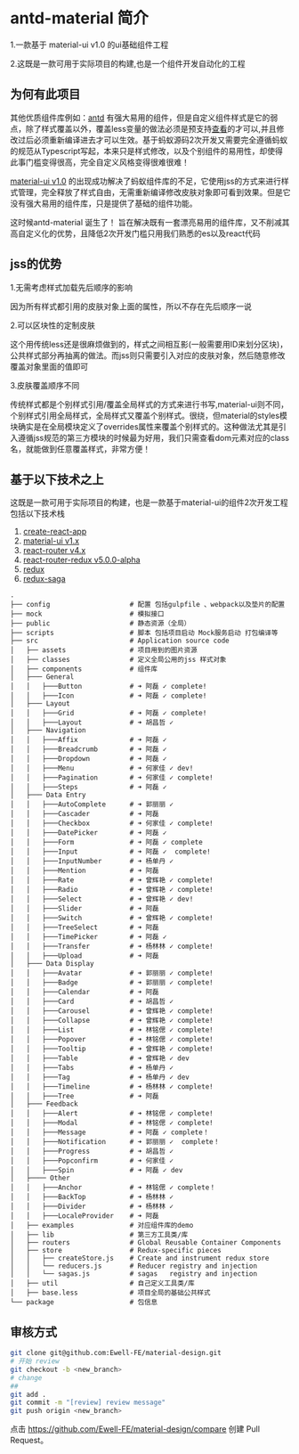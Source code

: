 # antd-material 简介
1.一款基于 material-ui  v1.0 的ui基础组件工程

2.这既是一款可用于实际项目的构建,也是一个组件开发自动化的工程
## 为何有此项目
其他优质组件库例如：[antd](https://github.com/ant-design/ant-design) 有强大易用的组件，但是自定义组件样式是它的弱点，除了样式覆盖以外，覆盖less变量的做法必须是预支持[查看](https://github.com/ant-design/ant-design/blob/master/components/style/themes/default.less)的才可以,并且修改过后必须重新编译进去才可以生效。基于蚂蚁源码2次开发又需要完全遵循蚂蚁的规范从Typescript写起，本来只是样式修改，以及个别组件的易用性，却使得此事门槛变得很高，完全自定义风格变得很难很难！

[material-ui v1.0](https://github.com/mui-org/material-ui) 的出现成功解决了蚂蚁组件库的不足，它使用jss的方式来进行样式管理，完全释放了样式自由，无需重新编译修改皮肤对象即可看到效果。但是它没有强大易用的组件库，只是提供了基础的组件功能。

这时候antd-material 诞生了！
旨在解决既有一套漂亮易用的组件库，又不削减其高自定义化的优势，且降低2次开发门槛只用我们熟悉的es以及react代码
## jss的优势

1.无需考虑样式加载先后顺序的影响

因为所有样式都引用的皮肤对象上面的属性，所以不存在先后顺序一说

2.可以区块性的定制皮肤

这个用传统less还是很麻烦做到的，样式之间相互影(一般需要用ID来划分区块)，公共样式部分再抽离的做法。而jss则只需要引入对应的皮肤对象，然后随意修改覆盖对象里面的值即可

3.皮肤覆盖顺序不同

传统样式都是个别样式引用/覆盖全局样式的方式来进行书写,material-ui则不同，个别样式引用全局样式，全局样式又覆盖个别样式。很绕，但material的styles模块确实是在全局模块定义了overrides属性来覆盖个别样式的。这种做法尤其是引入遵循jss规范的第三方模块的时候最为好用，我们只需查看dom元素对应的class名，就能做到任意覆盖样式，非常方便！
## 基于以下技术之上

这既是一款可用于实际项目的构建，也是一款基于material-ui的组件2次开发工程包括以下技术栈

1. [create-react-app](https://github.com/facebook/create-react-app)
5. [material-ui v1.x](https://github.com/mui-org/material-ui)
2. [react-router v4.x](https://github.com/ReactTraining/react-router)
3. [react-router-redux v5.0.0-alpha](https://github.com/ReactTraining/react-router/tree/master/packages/react-router-redux)
4. [redux](https://github.com/reactjs/redux)
5. [redux-saga](https://github.com/redux-saga/redux-saga)

```
.
├── config                    # 配置 包括gulpfile 、webpack以及垫片的配置
├── mock                      # 模拟接口
├── public                    # 静态资源（全局）
├── scripts                   # 脚本 包括项目启动 Mock服务启动 打包编译等
├── src                       # Application source code
│   ├── assets                # 项目用到的图片资源
│   ├── classes               # 定义全局公用的jss 样式对象
│   ├── components            # 组件库
│   ├─── General
│   │   ├───Button            # ➜ 阿磊 ✓ complete!
│   │   ├───Icon              # ➜ 阿磊 ✓ complete!
│   ├─── Layout
│   │   ├───Grid              # ➜ 阿磊 ✓ complete!
│   │   ├───Layout            # ➜ 胡昌哲 ✓
│   ├─── Navigation
│   │   ├───Affix             # ➜ 阿磊 ✓
│   │   ├───Breadcrumb        # ➜ 阿磊 ✓
│   │   ├───Dropdown          # ➜ 阿磊 ✓
│   │   ├───Menu              # ➜ 何家佳 ✓ dev!
│   │   ├───Pagination        # ➜ 何家佳 ✓ complete!
│   │   ├───Steps             # ➜ 阿磊 ✓
│   ├─── Data Entry
│   │   ├───AutoComplete      # ➜ 郭丽丽 ✓
│   │   ├───Cascader          # ➜ 阿磊
│   │   ├───Checkbox          # ➜ 何家佳 ✓ complete!
│   │   ├───DatePicker        # ➜ 阿磊 ✓
│   │   ├───Form              # ➜ 阿磊 ✓ complete
│   │   ├───Input             # ➜ 阿磊 ✓  complete!
│   │   ├───InputNumber       # ➜ 杨单丹 ✓
│   │   ├───Mention           # ➜ 阿磊
│   │   ├───Rate              # ➜ 曾辉艳 ✓ complete!
│   │   ├───Radio             # ➜ 曾辉艳 ✓ complete!
│   │   ├───Select            # ➜ 曾辉艳 ✓ dev!
│   │   ├───Slider            # ➜ 阿磊
│   │   ├───Switch            # ➜ 曾辉艳 ✓ complete!
│   │   ├───TreeSelect        # ➜ 阿磊
│   │   ├───TimePicker        # ➜ 阿磊 ✓
│   │   ├───Transfer          # ➜ 杨林林 ✓ complete!
│   │   ├───Upload            # ➜ 阿磊
│   ├─── Data Display
│   │   ├───Avatar            # ➜ 郭丽丽 ✓ complete!
│   │   ├───Badge             # ➜ 郭丽丽 ✓ complete!
│   │   ├───Calendar          # ➜ 阿磊
│   │   ├───Card              # ➜ 胡昌哲 ✓
│   │   ├───Carousel          # ➜ 曾辉艳 ✓ complete!
│   │   ├───Collapse          # ➜ 曾辉艳 ✓ complete!
│   │   ├───List              # ➜ 林铭偲 ✓ complete!
│   │   ├───Popover           # ➜ 林铭偲 ✓ complete!
│   │   ├───Tooltip           # ➜ 曾辉艳 ✓ complete!
│   │   ├───Table             # ➜ 曾辉艳 ✓ dev
│   │   ├───Tabs              # ➜ 杨单丹 ✓
│   │   ├───Tag               # ➜ 杨单丹 ✓ dev
│   │   ├───Timeline          # ➜ 杨林林 ✓ complete!
│   │   ├───Tree              # ➜ 阿磊
│   ├─── Feedback
│   │   ├───Alert             # ➜ 林铭偲 ✓ complete!
│   │   ├───Modal             # ➜ 林铭偲 ✓ complete!
│   │   ├───Message           # ➜ 阿磊 ✓ complete！
│   │   ├───Notification      # ➜ 郭丽丽 ✓  complete！
│   │   ├───Progress          # ➜ 胡昌哲 ✓
│   │   ├───Popconfirm        # ➜ 何家佳 ✓
│   │   ├───Spin              # ➜ 阿磊 ✓ dev
│   ├──── Other
│   │   ├───Anchor            # ➜ 林铭偲 ✓ complete！
│   │   ├───BackTop           # ➜ 杨林林 ✓
│   │   ├───Divider           # ➜ 杨林林 ✓
│   │   ├───LocaleProvider    # ➜ 阿磊
│   ├── examples              # 对应组件库的demo
│   ├── lib                   # 第三方工具类/库
│   ├── routers               # Global Reusable Container Components
│   ├── store                 # Redux-specific pieces
│   │   ├── createStore.js    # Create and instrument redux store
│   │   └── reducers.js       # Reducer registry and injection
│   │   └── sagas.js          # sagas   registry and injection
│   ├── util                  # 自己定义工具类/库
│   ├── base.less             # 项目全局的基础公共样式
└── package                   # 包信息
```

## 审核方式

```sh
git clone git@github.com:Ewell-FE/material-design.git
# 开始 review
git checkout -b <new_branch>
# change
##
git add .
git commit -m "[review] review message"
git push origin <new_branch>
```

点击 <https://github.com/Ewell-FE/material-design/compare> 创建 Pull Request。